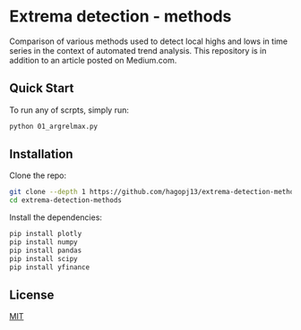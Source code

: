 # Extrema detection - methods


Comparison of various methods used to detect local highs and lows in time series in the context of automated trend analysis.
This repository is in addition to an article posted on Medium.com.

## Quick Start

To run any of scrpts, simply run:

```bash
python 01_argrelmax.py
```


## Installation


Clone the repo:

```bash
git clone --depth 1 https://github.com/hagopj13/extrema-detection-methods.git
cd extrema-detection-methods

```

Install the dependencies:

```bash
pip install plotly
pip install numpy
pip install pandas
pip install scipy
pip install yfinance
```

## License

[MIT](LICENSE)

